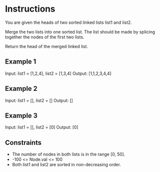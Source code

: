 # Instructions

You are given the heads of two sorted linked lists list1 and list2.

Merge the two lists into one sorted list. The list should be made by splicing together the nodes of the first two lists.

Return the head of the merged linked list.

## Example 1

Input: list1 = [1,2,4], list2 = [1,3,4]
Output: [1,1,2,3,4,4]

## Example 2

Input: list1 = [], list2 = []
Output: []

## Example 3

Input: list1 = [], list2 = [0]
Output: [0]

## Constraints

- The number of nodes in both lists is in the range [0, 50].
- -100 <= Node.val <= 100
- Both list1 and list2 are sorted in non-decreasing order.
